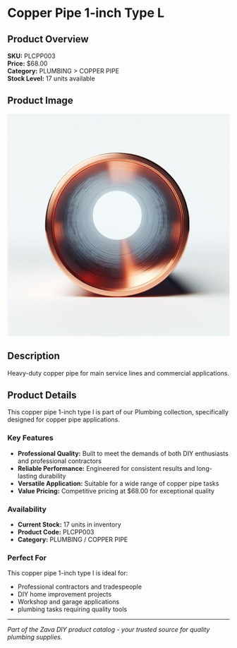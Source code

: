 # Copper Pipe 1-inch Type L

## Product Overview

**SKU:** PLCPP003  
**Price:** $68.00  
**Category:** PLUMBING > COPPER PIPE  
**Stock Level:** 17 units available  

## Product Image

![Copper Pipe 1-inch Type L](https://raw.githubusercontent.com/microsoft/ai-tour-26-zava-diy-dataset-plus-mcp/refs/heads/main/images/plumbing_copper_pipe_copper_pipe_1_inch_type_l_20250620_212034.png)

## Description

Heavy-duty copper pipe for main service lines and commercial applications.

## Product Details

This copper pipe 1-inch type l is part of our Plumbing collection, specifically designed for copper pipe applications. 

### Key Features

- **Professional Quality:** Built to meet the demands of both DIY enthusiasts and professional contractors
- **Reliable Performance:** Engineered for consistent results and long-lasting durability
- **Versatile Application:** Suitable for a wide range of copper pipe tasks
- **Value Pricing:** Competitive pricing at $68.00 for exceptional quality

### Availability

- **Current Stock:** 17 units in inventory
- **Product Code:** PLCPP003
- **Category:** PLUMBING / COPPER PIPE

### Perfect For

This copper pipe 1-inch type l is ideal for:
- Professional contractors and tradespeople
- DIY home improvement projects  
- Workshop and garage applications
- plumbing tasks requiring quality tools

---

*Part of the Zava DIY product catalog - your trusted source for quality plumbing supplies.*
